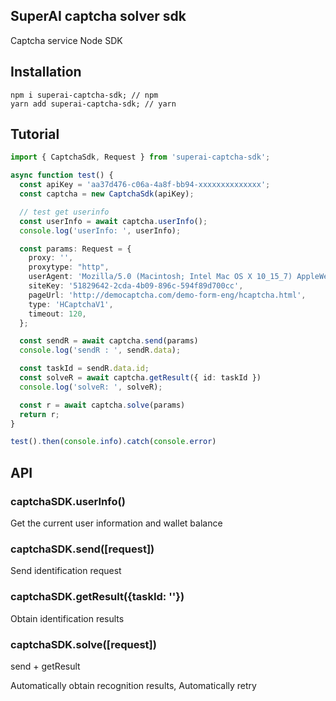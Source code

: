 ## SuperAI captcha solver sdk

Captcha service Node SDK

## Installation

```shell
npm i superai-captcha-sdk; // npm 
yarn add superai-captcha-sdk; // yarn
```


## Tutorial

```typescript
import { CaptchaSdk, Request } from 'superai-captcha-sdk';

async function test() {
  const apiKey = 'aa37d476-c06a-4a8f-bb94-xxxxxxxxxxxxxx';
  const captcha = new CaptchaSdk(apiKey);

  // test get userinfo
  const userInfo = await captcha.userInfo();
  console.log('userInfo: ', userInfo);

  const params: Request = {
    proxy: '',
    proxytype: "http",
    userAgent: 'Mozilla/5.0 (Macintosh; Intel Mac OS X 10_15_7) AppleWebKit/537.36 (KHTML, like Gecko) Chrome/100.0.4896.88 Safari/537.36',
    siteKey: '51829642-2cda-4b09-896c-594f89d700cc',
    pageUrl: 'http://democaptcha.com/demo-form-eng/hcaptcha.html',
    type: 'HCaptchaV1',
    timeout: 120,
  };

  const sendR = await captcha.send(params)
  console.log('sendR : ', sendR.data);

  const taskId = sendR.data.id;
  const solveR = await captcha.getResult({ id: taskId })
  console.log('solveR: ', solveR);

  const r = await captcha.solve(params)
  return r;
}

test().then(console.info).catch(console.error)
```


## API

### captchaSDK.userInfo()
Get the current user information and wallet balance


### captchaSDK.send([request])
Send identification request


### captchaSDK.getResult({taskId: ''})
Obtain identification results


### captchaSDK.solve([request])
send + getResult 

Automatically obtain recognition results, Automatically retry